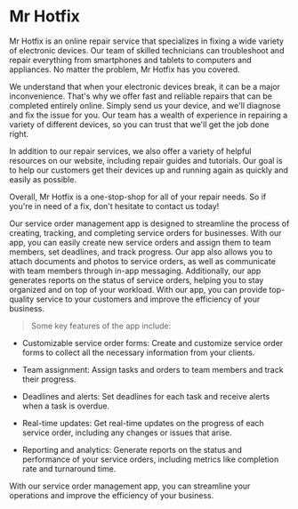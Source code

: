 # Mr Hotfix

Mr Hotfix is an online repair service that specializes in fixing a wide variety of electronic devices. Our team of skilled technicians can troubleshoot and repair everything from smartphones and tablets to computers and appliances. No matter the problem, Mr Hotfix has you covered.

We understand that when your electronic devices break, it can be a major inconvenience. That's why we offer fast and reliable repairs that can be completed entirely online. Simply send us your device, and we'll diagnose and fix the issue for you. Our team has a wealth of experience in repairing a variety of different devices, so you can trust that we'll get the job done right.

In addition to our repair services, we also offer a variety of helpful resources on our website, including repair guides and tutorials. Our goal is to help our customers get their devices up and running again as quickly and easily as possible.

Overall, Mr Hotfix is a one-stop-shop for all of your repair needs. So if you're in need of a fix, don't hesitate to contact us today!


Our service order management app is designed to streamline the process of creating, tracking, and completing service orders for businesses. With our app, you can easily create new service orders and assign them to team members, set deadlines, and track progress. Our app also allows you to attach documents and photos to service orders, as well as communicate with team members through in-app messaging. Additionally, our app generates reports on the status of service orders, helping you to stay organized and on top of your workload. With our app, you can provide top-quality service to your customers and improve the efficiency of your business.


> Some key features of the app include:

- Customizable service order forms: Create and customize service order forms to collect all the necessary information from your clients.

- Team assignment: Assign tasks and orders to team members and track their progress.

- Deadlines and alerts: Set deadlines for each task and receive alerts when a task is overdue.

- Real-time updates: Get real-time updates on the progress of each service order, including any changes or issues that arise.

- Reporting and analytics: Generate reports on the status and performance of your service orders, including metrics like completion rate and turnaround time.

With our service order management app, you can streamline your operations and improve the efficiency of your business.





